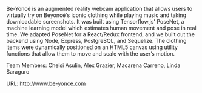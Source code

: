 Be-Yoncé is an augmented reality webcam application that allows users to virtually try on Beyoncé's iconic clothing while playing music and taking downloadable screenshots. It was built using Tensorflow.js' PoseNet, a machine learning model which estimates human movement and pose in real time. We adapted PoseNet for a React/Redux frontend, and we built out the backend using Node, Express, PostgreSQL, and Sequelize. The clothing items were dynamically positioned on an HTML5 canvas using utility functions that allow them to move and scale with the user’s motion.


Team Members: Chelsi Asulin, Alex Grazier, Macarena Carreno, Linda Saraguro

URL: http://www.be-yonce.com
